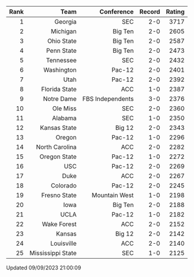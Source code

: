 | Rank  | Team                 | Conference           | Record   | Rating |
| ---:  | ---:                 | ---:                 | ---:     | ---:   |
| 1     | Georgia              | SEC                  | 2-0      | 3717   |
| 2     | Michigan             | Big Ten              | 2-0      | 2605   |
| 3     | Ohio State           | Big Ten              | 2-0      | 2587   |
| 4     | Penn State           | Big Ten              | 2-0      | 2473   |
| 5     | Tennessee            | SEC                  | 2-0      | 2432   |
| 6     | Washington           | Pac-12               | 2-0      | 2401   |
| 7     | Utah                 | Pac-12               | 2-0      | 2392   |
| 8     | Florida State        | ACC                  | 1-0      | 2387   |
| 9     | Notre Dame           | FBS Independents     | 3-0      | 2376   |
| 10    | Ole Miss             | SEC                  | 2-0      | 2360   |
| 11    | Alabama              | SEC                  | 1-0      | 2350   |
| 12    | Kansas State         | Big 12               | 2-0      | 2343   |
| 13    | Oregon               | Pac-12               | 1-0      | 2296   |
| 14    | North Carolina       | ACC                  | 2-0      | 2282   |
| 15    | Oregon State         | Pac-12               | 1-0      | 2272   |
| 16    | USC                  | Pac-12               | 2-0      | 2269   |
| 17    | Duke                 | ACC                  | 2-0      | 2267   |
| 18    | Colorado             | Pac-12               | 2-0      | 2245   |
| 19    | Fresno State         | Mountain West        | 1-0      | 2198   |
| 20    | Iowa                 | Big Ten              | 2-0      | 2188   |
| 21    | UCLA                 | Pac-12               | 1-0      | 2182   |
| 22    | Wake Forest          | ACC                  | 2-0      | 2152   |
| 23    | Kansas               | Big 12               | 2-0      | 2142   |
| 24    | Louisville           | ACC                  | 2-0      | 2140   |
| 25    | Mississippi State    | SEC                  | 1-0      | 2125   |

Updated 09/09/2023 21:00:09
